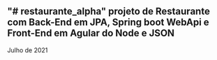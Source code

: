"# restaurante_alpha" 
projeto de Restaurante com Back-End em JPA, Spring boot WebApi
e Front-End em Agular do Node e JSON
--------------------------------------
Julho de 2021
